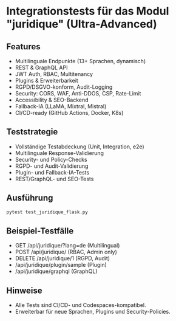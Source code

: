 # Integrationstests für das Modul "juridique" (Ultra-Advanced)

## Features
- Multilinguale Endpunkte (13+ Sprachen, dynamisch)
- REST & GraphQL API
- JWT Auth, RBAC, Multitenancy
- Plugins & Erweiterbarkeit
- RGPD/DSGVO-konform, Audit-Logging
- Security: CORS, WAF, Anti-DDOS, CSP, Rate-Limit
- Accessibility & SEO-Backend
- Fallback-IA (LLaMA, Mixtral, Mistral)
- CI/CD-ready (GitHub Actions, Docker, K8s)

## Teststrategie
- Vollständige Testabdeckung (Unit, Integration, e2e)
- Multilinguale Response-Validierung
- Security- und Policy-Checks
- RGPD- und Audit-Validierung
- Plugin- und Fallback-IA-Tests
- REST/GraphQL- und SEO-Tests

## Ausführung
```bash
pytest test_juridique_flask.py
```

## Beispiel-Testfälle
- GET /api/juridique/?lang=de (Multilingual)
- POST /api/juridique/ (RBAC, Admin only)
- DELETE /api/juridique/1 (RGPD, Audit)
- /api/juridique/plugin/sample (Plugin)
- /api/juridique/graphql (GraphQL)

## Hinweise
- Alle Tests sind CI/CD- und Codespaces-kompatibel.
- Erweiterbar für neue Sprachen, Plugins und Security-Policies.
